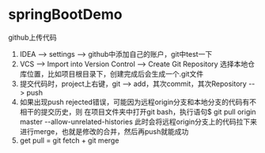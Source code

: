 # springBootDemo

github上传代码
1. IDEA --> settings --> github中添加自己的账户，git中test一下
2. VCS --> Import into Version Control --> Create Git Repository 选择本地仓库位置，比如项目根目录下，创建完成后会生成一个.git文件
3. 提交代码时，project上右键，git --> add，其次commit，其次Repository --> push
4. 如果出现push rejected错误，可能因为远程origin分支和本地分支的代码有不相干的提交历史，则
    在项目文件夹中打开git bash，执行语句$ git pull origin master --allow-unrelated-histories
   此时会将远程origin分支上的代码拉下来进行merge，也就是修改的合并，然后再push就能成功
5. get pull = git fetch + git merge
